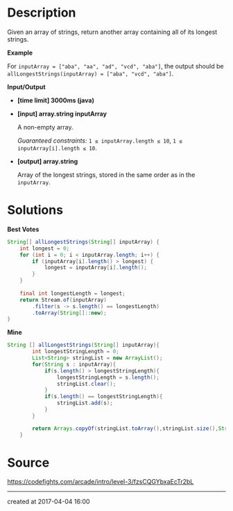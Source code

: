 # Description

Given an array of strings, return another array containing all of its longest strings.

**Example**

For `inputArray = ["aba", "aa", "ad", "vcd", "aba"]`, the output should be
`allLongestStrings(inputArray) = ["aba", "vcd", "aba"]`.

**Input/Output**

- **[time limit] 3000ms (java)**


- **[input] array.string inputArray**

  A non-empty array.

  *Guaranteed constraints:*
  `1 ≤ inputArray.length ≤ 10`,
  `1 ≤ inputArray[i].length ≤ 10`.

- **[output] array.string**

  Array of the longest strings, stored in the same order as in the `inputArray`.

# Solutions

**Best Votes**

``` java
String[] allLongestStrings(String[] inputArray) {
    int longest = 0;
    for (int i = 0; i < inputArray.length; i++) {
        if (inputArray[i].length() > longest) {
            longest = inputArray[i].length();
        }
    }
    
    final int longestLength = longest;
    return Stream.of(inputArray)
        .filter(s -> s.length() == longestLength)
        .toArray(String[]::new);
}
```

**Mine**

``` java
String [] allLongestStrings(String[] inputArray){
        int longestStringLength = 0;
        List<String> stringList = new ArrayList();
        for(String s : inputArray){
            if(s.length() > longestStringLength){
                longestStringLength = s.length();
                stringList.clear();
            }
            if(s.length() == longestStringLength){
                stringList.add(s);
            }
        }

        return Arrays.copyOf(stringList.toArray(),stringList.size(),String[].class);
    }
```

# Source

https://codefights.com/arcade/intro/level-3/fzsCQGYbxaEcTr2bL



---

created at 2017-04-04 16:00